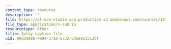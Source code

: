 ```yaml
---
content_type: resource
description: ''
file: https://ol-ocw-studio-app-production.s3.amazonaws.com/courses/18-06sc-linear-algebra-fall-2011/09dda98b4e04571ea7325d5e851513bf_hSRcHTafkjE.vtt
file_type: application/x-subrip
resourcetype: Other
title: 3play caption file
uid: 09dda98b-4e04-571e-a732-5d5e851513bf
---
```

